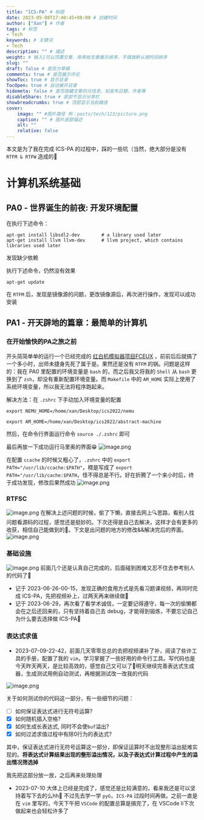 ```yaml
---
title: "ICS-PA" # 标题
date: 2023-05-08T17:40:45+08:00 # 创建时间
author: ["Xan"] # 作者
tags: # 标签
- Tech 
keywords: # 关键词
- Tech 
description: "" # 描述
weight: # 输入1可以顶置文章，用来给文章展示排序，不填就默认按时间排序
slug: ""
draft: false # 是否为草稿
comments: true # 是否展示评论
showToc: true # 显示目录
TocOpen: true # 自动展开目录
hidemeta: false # 是否隐藏文章的元信息，如发布日期、作者等
disableShare: true # 底部不显示分享栏
showbreadcrumbs: true # 顶部显示当前路径
cover:
    image: "" #图片路径 例：posts/tech/123/picture.png
    caption: "" # 图片底部描述
    alt: ""
    relative: false
---
```


本文是为了我在完成 ICS-PA 的过程中，踩的一些坑（当然，绝大部分是没有 `RTFM & RTFW` 造成的🤣
# 计算机系统基础
## PA0 - 世界诞生的前夜: 开发环境配置
在执行下述命令：
```
apt-get install libsdl2-dev        # a library used later
apt-get install llvm llvm-dev      # llvm project, which contains libraries used later
```
发现缺少依赖  

执行下述命令，仍然没有效果
```
apt-get update
```

在 `RTFM` 后，发现是镜像源的问题，更改镜像源后，再次进行操作，发现可以成功安装
## PA1 - 开天辟地的篇章：最简单的计算机
### 在开始愉快的PA之旅之前
开头简简单单的运行一个已经完成的 [红白机模拟器项目FCEUX](https://github.com/NJU-ProjectN/fceux-am) ，前前后后就搞了一个多小时，出师未捷身先死了属于是。果然还是没有 `RTFM` 的锅。问题是这样的：我在 PA0 里配置的环境变量是 `bash` 的，而之后我又将我的 `Shell` 从 `bash` 更换到了 `zsh`，却没有重新配置环境变量。而 `Makefile` 中的 `AM_HOME` 实际上使用了 系统环境变量，所以我无法将程序跑起来。

解决方法：在 `.zshrc` 下手动加入环境变量的配置
```
export NEMU_HOME=/home/xan/Desktop/ics2022/nemu                                                                                                                                     

export AM_HOME=/home/xan/Desktop/ics2022/abstract-machine
```
然后，在命令行界面运行命令 `source ./.zshrc` 即可

最后再放一下成功运行马里奥的界面😁
![image.png](https://bu.dusays.com/2023/05/24/646d92399c89d.png)

在配置 `ccache` 的时候又粗心了，`.zshrc` 中的 `export PATH="/usr/lib/ccache:$PATH"`，楞是写成了 `export PATH="/usr/lib/cache:$PATH`，怪不得总是不行。好在折腾了一个来小时后，终于成功发现，修改后果然成功
![image.png](https://bu.dusays.com/2023/05/24/646da78b2639c.png)
### RTFSC
![image.png](https://bu.dusays.com/2023/05/24/646e2c11edb4f.png)
在解决上述问题的时候，偷了下懒，直接去网上🔍思路，看别人找问题看源码的过程，感觉还是挺妙的。下次还得是自己去解决，这样才会有更多的收获，相信自己能做到的💪。下文是出问题的地方的修改&&解决完后的界面。
![image.png](https://bu.dusays.com/2023/05/24/646e2bfe4d301.png)
### 基础设施
![image.png](https://bu.dusays.com/2023/06/19/648fb9388e67c.png)
前面几个还是认真自己完成的，后面碰到困难又忍不住去参考别人的代码了🤡
- 记于 2023-06-26-00-15，发现正确的食用方式是先看习题课视频，再同时完成 ICS-PA，先把视频补上，过两天再来继续做🥰
- 记于 2023-06-29，再次看了看学术诚信，一定要记得遵守，每一次的偷懒都会在之后还回来的，只有坚持着自己去 debug，才能得到锻炼，不要忘记自己为什么要去选择做 ICS-PA🦾
### 表达式求值
- 2023-07-09-22-42，前面几天零零总总的去把视频课补了补，阅读了些许工具的手册，配置了我的 `vim`，学习掌握了一些好用的命令行工具。写代码也是今天昨天两天，是比较高效的，感觉自己又可以了💪明天继续完善表达式生成器，生成测试用例自动测试，再根据测试改一改我的代码

![image.png](https://bu.dusays.com/2023/07/10/64ab70b86dd31.png)

关于如何测试你的代码这一部分，有一些细节的问题：
- [ ] 如何保证表达式进行无符号运算?
- [x] 如何随机插入空格?
- [x] 如何生成长表达式, 同时不会使`buf`溢出?
- [x] 如何过滤求值过程中有除0行为的表达式?

其中，保证表达式进行无符号运算这一部分，即保证运算时不出现整形溢出挺难实现的。**将表达式计算结果出现的整形溢出情况，以及子表达式计算过程中产生的溢出情况筛选掉**

我先把这部分放一放，之后再来处理处理

- 2023-07-10 大体上已经是完成了，感觉还是比较满意的，看来我还是可以坚持着写下去的么hh🥰 不过先去学一学 `pyG`，`ICS-PA` 过段时间再做。之前一直是在 `vim` 里写的，今天下午把 `VSCode` 的配置总算是搞完了，在 VSCode li下次做起来也会轻松许多了

